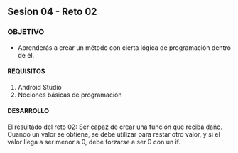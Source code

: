## Sesion 04 - Reto 02

### OBJETIVO 
 - Aprenderás a crear un método con cierta lógica de programación dentro de él.

#### REQUISITOS 
1. Android Studio
2. Nociones básicas de programación

#### DESARROLLO

El resultado del reto 02: Ser capaz de crear una función que reciba daño. 
Cuando un valor se obtiene, se debe utilizar para restar otro valor, y si el valor llega a ser menor a 0, debe forzarse a ser 0 con un if.
